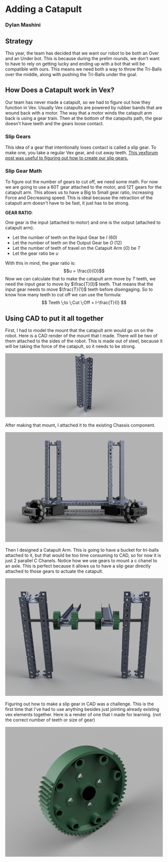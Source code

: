 # Adding a Catapult
### Dylan Mashini

## Strategy

This year, the team has decided that we want our robot to be both an Over and an Under bot. This is because during the prelim rounds, we don't want to have to rely on getting lucky and ending up with a bot that will be compatible with ours. This means we need both a way to throw the Tri-Balls over the middle, along with pushing the Tri-Balls under the goal. 

## How Does a Catapult work in Vex?

Our team has never made a catapult, so we had to figure out how they function in Vex. Usually Vex catapults are powered by rubber bands that are wound back with a motor. The way that a motor winds the catapult arm back is using a gear train. Then at the bottom of the catapults path, the gear doesn't have teeth and the gears loose contact. 
### Slip Gears

This idea of a gear that intentionally loses contact is called a slip gear. To make one, you take a regular Vex gear, and cut away teeth. [This vexforum post was useful to figuring out how to create our slip gears. ](https://www.vexforum.com/t/slip-gear/35759/3)

### Slip Gear Math

To figure out the number of gears to cut off, we need some math. For now we are going to use a 60T gear attached to the motor, and 12T gears for the catapult arm. This allows us to have a Big to Small gear ratio, increasing Force and Decreasing speed. This is ideal because the retraction of the catapult arm doesn't have to be fast, it just has to be strong. 

**GEAR RATIO**:

One gear is the input (attached to motor) and one is the output (attached to catapult arm). 

- Let the number of teeth on the Input Gear be $I$ (60)
- Let the number of teeth on the Output Gear be $O$ (12)
- Let the number of teeth of travel on the Catapult Arm ($O$) be $T$
- Let the gear ratio be $u$

With this in mind, the gear ratio is: $$u = \frac{I}{O}$$
Now we can calculate that to make the catapult arm move by $T$ teeth, we need the input gear to move by $\frac{T}{I}$ teeth. That means that the input gear needs to move $\frac{T}{1}$ teeth before disengaging. So to know how many teeth to cut off we can use the formula: 
$$
Teeth \;to \;Cut \;Off = I-\frac{T}{I}
$$


## Using CAD to put it all together

First, I had to model the mount that the catapult arm would go on on the robot. Here is a CAD render of the mount that I made. There will be two of them attached to the sides of the robot. This is made out of steel, because it will be taking the force of the catapult, so it needs to be strong. 

![Catapult Frame](images/catapultFrame.jpeg)


After making that mount, I attached it to the existing Chassis component. 

![CAD Render of Catapult Mounting](images/CatapultFrameMounting.jpeg)

Then I designed a Catapult Arm. This is going to have a bucket for tri-balls attached to it, but that would be too time consuming to CAD, so for now it is just 2 parallel C Chanels. Notice how we use gears to mount a c chanel to an axle. This is perfect because it allows us to have a slip gear directly attached to those gears to actuate the catapult. 

![](images/CatapultArmMounting.jpeg)

Figuring out how to make a slip gear in CAD was a challenge. This is the first time that I've had to use anything besides just jointing already existing vex elements together. Here is a render of one that I made for learning. (not the correct number of teeth or size of gear)

![Slip Gear in CAD](images/slipGear.jpeg)

